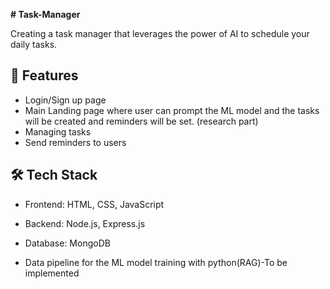**# Task-Manager**

Creating a task manager that leverages the power of AI to schedule your daily tasks.

## 🚀 Features
- Login/Sign up page
- Main Landing page where user can prompt the ML model and the tasks will be created and reminders will be set. (research part)
- Managing tasks
- Send reminders to users

## 🛠 Tech Stack
- Frontend: HTML, CSS, JavaScript
- Backend: Node.js, Express.js
- Database: MongoDB

- Data pipeline for the ML model training with python(RAG)-To be implemented



